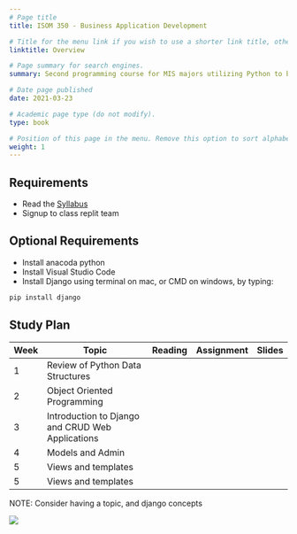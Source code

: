 ```yaml
---
# Page title
title: ISOM 350 - Business Application Development

# Title for the menu link if you wish to use a shorter link title, otherwise remove this option.
linktitle: Overview

# Page summary for search engines.
summary: Second programming course for MIS majors utilizing Python to build data-driven business applications.

# Date page published
date: 2021-03-23

# Academic page type (do not modify).
type: book

# Position of this page in the menu. Remove this option to sort alphabetically.
weight: 1
---
```


## Requirements

- Read the [Syllabus](https://bit.ly/mis350_syl)
- Signup to class replit team

## Optional Requirements
- Install anacoda python
- Install Visual Studio Code
- Install Django using terminal on mac, or CMD on windows, by typing:
```bash
pip install django
```

## Study Plan

| Week  | Topic  | Reading  | Assignment | Slides
|---|---|---|---|---|
|  1 | Review of Python Data Structures |   |   |   |
|  2 | Object Oriented Programming |   |   |   |
|  3 | Introduction to Django and CRUD Web Applications  |   |   |   |
|  4 | Models and Admin |   |   |   |
|  5 | Views and templates |   |   |   |
|  5 | Views and templates |   |   |   |

NOTE: Consider having a topic, and django concepts

![](/bloom.jpg)
